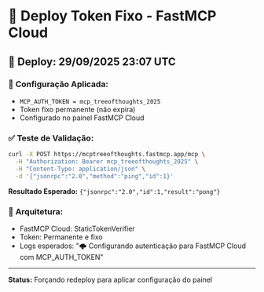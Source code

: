# 🚀 Deploy Token Fixo - FastMCP Cloud

## 📅 Deploy: 29/09/2025 23:07 UTC

### 🎯 **Configuração Aplicada:**
- `MCP_AUTH_TOKEN = mcp_treeofthoughts_2025`
- Token fixo permanente (não expira)
- Configurado no painel FastMCP Cloud

### ✅ **Teste de Validação:**
```bash
curl -X POST https://mcptreeofthoughts.fastmcp.app/mcp \
  -H "Authorization: Bearer mcp_treeofthoughts_2025" \
  -H "Content-Type: application/json" \
  -d '{"jsonrpc":"2.0","method":"ping","id":1}'
```

**Resultado Esperado:** `{"jsonrpc":"2.0","id":1,"result":"pong"}`

### 🔧 **Arquitetura:**
- FastMCP Cloud: StaticTokenVerifier
- Token: Permanente e fixo
- Logs esperados: "🌩️ Configurando autenticação para FastMCP Cloud com MCP_AUTH_TOKEN"

---
**Status:** Forçando redeploy para aplicar configuração do painel